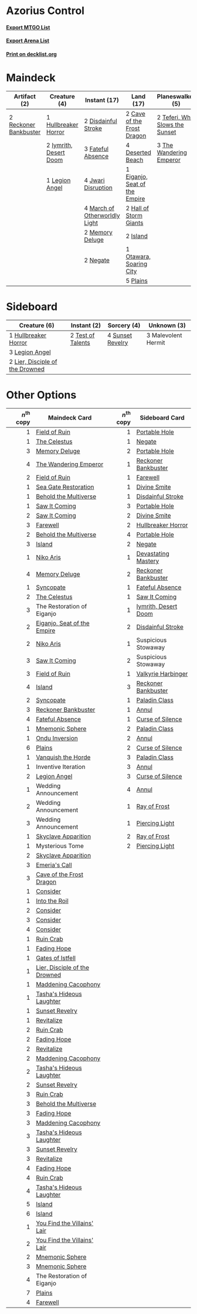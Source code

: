 # Azorius Control

#### [Export MTGO List](../collection/Azorius%20Control/Azorius%20Control.txt)
#### [Export Arena List](../collection/Azorius%20Control/Azorius%20Control_arena.txt)
#### [Print on decklist.org](http://decklist.org/?deckmain=2%09Cave%20of%20the%20Frost%20Dragon%0A4%09Deserted%20Beach%0A2%09Disdainful%20Stroke%0A4%09Doomskar%0A1%09Eiganjo,%20Seat%20of%20the%20Empire%0A2%09Emeria's%20Call%0A2%09Farewell%0A3%09Fateful%20Absence%0A2%09Hall%20of%20Storm%20Giants%0A4%09Hengegate%20Pathway%0A1%09Hullbreaker%20Horror%0A2%09Island%0A2%09Iymrith,%20Desert%20Doom%0A4%09Jwari%20Disruption%0A1%09Legion%20Angel%0A4%09March%20of%20Otherworldly%20Light%0A2%09Memory%20Deluge%0A2%09Negate%0A1%09Otawara,%20Soaring%20City%0A5%09Plains%0A2%09Reckoner%20Bankbuster%0A1%09Starnheim%20Unleashed%0A2%09Teferi,%20Who%20Slows%20the%20Sunset%0A2%09The%20Restoration%20of%20Eiganjo%0A3%09The%20Wandering%20Emperor&deckside=1%09Hullbreaker%20Horror%0A3%09Legion%20Angel%0A2%09Lier,%20Disciple%20of%20the%20Drowned%0A3%09Malevolent%20Hermit%0A4%09Sunset%20Revelry%0A2%09Test%20of%20Talents)
# Maindeck

|                                          Artifact (2)                                          |                                          Creature (4)                                           |                                              Instant (17)                                              |                                               Land (17)                                                |                                            Planeswalker (5)                                             |                                          Sorcery (9)                                           |        Unknown (6)         |
|------------------------------------------------------------------------------------------------|-------------------------------------------------------------------------------------------------|--------------------------------------------------------------------------------------------------------|--------------------------------------------------------------------------------------------------------|---------------------------------------------------------------------------------------------------------|------------------------------------------------------------------------------------------------|----------------------------|
|2 [Reckoner Bankbuster](http://gatherer.wizards.com/Pages/Card/Details.aspx?multiverseid=548568)|1 [Hullbreaker Horror](http://gatherer.wizards.com/Pages/Card/Details.aspx?multiverseid=540902)  |2 [Disdainful Stroke](http://gatherer.wizards.com/Pages/Card/Details.aspx?multiverseid=420705)          |2 [Cave of the Frost Dragon](http://gatherer.wizards.com/Pages/Card/Details.aspx?multiverseid=527540)   |2 [Teferi, Who Slows the Sunset](http://gatherer.wizards.com/Pages/Card/Details.aspx?multiverseid=535041)|4 [Doomskar](http://gatherer.wizards.com/Pages/Card/Details.aspx?multiverseid=503613)           |4 Hengegate Pathway         |
|                                                                                                |2 [Iymrith, Desert Doom](http://gatherer.wizards.com/Pages/Card/Details.aspx?multiverseid=527349)|3 [Fateful Absence](http://gatherer.wizards.com/Pages/Card/Details.aspx?multiverseid=534774)            |4 [Deserted Beach](http://gatherer.wizards.com/Pages/Card/Details.aspx?multiverseid=535058)             |3 [The Wandering Emperor](http://gatherer.wizards.com/Pages/Card/Details.aspx?multiverseid=548337)       |2 [Emeria's Call](http://gatherer.wizards.com/Pages/Card/Details.aspx?multiverseid=491633)      |2 The Restoration of Eiganjo|
|                                                                                                |1 [Legion Angel](http://gatherer.wizards.com/Pages/Card/Details.aspx?multiverseid=491646)        |4 [Jwari Disruption](http://gatherer.wizards.com/Pages/Card/Details.aspx?multiverseid=491693)           |1 [Eiganjo, Seat of the Empire](http://gatherer.wizards.com/Pages/Card/Details.aspx?multiverseid=548581)|                                                                                                         |2 [Farewell](http://gatherer.wizards.com/Pages/Card/Details.aspx?multiverseid=548306)           |                            |
|                                                                                                |                                                                                                 |4 [March of Otherworldly Light](http://gatherer.wizards.com/Pages/Card/Details.aspx?multiverseid=548321)|2 [Hall of Storm Giants](http://gatherer.wizards.com/Pages/Card/Details.aspx?multiverseid=527544)       |                                                                                                         |1 [Starnheim Unleashed](http://gatherer.wizards.com/Pages/Card/Details.aspx?multiverseid=503639)|                            |
|                                                                                                |                                                                                                 |2 [Memory Deluge](http://gatherer.wizards.com/Pages/Card/Details.aspx?multiverseid=534825)              |2 [Island](http://gatherer.wizards.com/Pages/Card/Details.aspx?multiverseid=439857)                     |                                                                                                         |                                                                                                |                            |
|                                                                                                |                                                                                                 |2 [Negate](http://gatherer.wizards.com/Pages/Card/Details.aspx?multiverseid=423707)                     |1 [Otawara, Soaring City](http://gatherer.wizards.com/Pages/Card/Details.aspx?multiverseid=548584)      |                                                                                                         |                                                                                                |                            |
|                                                                                                |                                                                                                 |                                                                                                        |5 [Plains](http://gatherer.wizards.com/Pages/Card/Details.aspx?multiverseid=439856)                     |                                                                                                         |                                                                                                |                            |


# Sideboard

|                                               Creature (6)                                               |                                        Instant (2)                                         |                                        Sorcery (4)                                        |    Unknown (3)    |
|----------------------------------------------------------------------------------------------------------|--------------------------------------------------------------------------------------------|-------------------------------------------------------------------------------------------|-------------------|
|1 [Hullbreaker Horror](http://gatherer.wizards.com/Pages/Card/Details.aspx?multiverseid=540902)           |2 [Test of Talents](http://gatherer.wizards.com/Pages/Card/Details.aspx?multiverseid=513536)|4 [Sunset Revelry](http://gatherer.wizards.com/Pages/Card/Details.aspx?multiverseid=534796)|3 Malevolent Hermit|
|3 [Legion Angel](http://gatherer.wizards.com/Pages/Card/Details.aspx?multiverseid=491646)                 |                                                                                            |                                                                                           |                   |
|2 [Lier, Disciple of the Drowned](http://gatherer.wizards.com/Pages/Card/Details.aspx?multiverseid=534821)|                                                                                            |                                                                                           |                   |


# Other Options

|*n*<sup>th</sup> copy|                                             Maindeck Card                                              |*n*<sup>th</sup> copy|                                        Sideboard Card                                         |
|--------------------:|--------------------------------------------------------------------------------------------------------|--------------------:|-----------------------------------------------------------------------------------------------|
|                    1|[Field of Ruin](http://gatherer.wizards.com/Pages/Card/Details.aspx?multiverseid=435415)                |                    1|[Portable Hole](http://gatherer.wizards.com/Pages/Card/Details.aspx?multiverseid=527320)       |
|                    1|[The Celestus](http://gatherer.wizards.com/Pages/Card/Details.aspx?multiverseid=535049)                 |                    1|[Negate](http://gatherer.wizards.com/Pages/Card/Details.aspx?multiverseid=423707)              |
|                    3|[Memory Deluge](http://gatherer.wizards.com/Pages/Card/Details.aspx?multiverseid=534825)                |                    2|[Portable Hole](http://gatherer.wizards.com/Pages/Card/Details.aspx?multiverseid=527320)       |
|                    4|[The Wandering Emperor](http://gatherer.wizards.com/Pages/Card/Details.aspx?multiverseid=548337)        |                    1|[Reckoner Bankbuster](http://gatherer.wizards.com/Pages/Card/Details.aspx?multiverseid=548568) |
|                    2|[Field of Ruin](http://gatherer.wizards.com/Pages/Card/Details.aspx?multiverseid=435415)                |                    1|[Farewell](http://gatherer.wizards.com/Pages/Card/Details.aspx?multiverseid=548306)            |
|                    1|[Sea Gate Restoration](http://gatherer.wizards.com/Pages/Card/Details.aspx?multiverseid=491706)         |                    1|[Divine Smite](http://gatherer.wizards.com/Pages/Card/Details.aspx?multiverseid=527299)        |
|                    1|[Behold the Multiverse](http://gatherer.wizards.com/Pages/Card/Details.aspx?multiverseid=503653)        |                    1|[Disdainful Stroke](http://gatherer.wizards.com/Pages/Card/Details.aspx?multiverseid=420705)   |
|                    1|[Saw It Coming](http://gatherer.wizards.com/Pages/Card/Details.aspx?multiverseid=503684)                |                    3|[Portable Hole](http://gatherer.wizards.com/Pages/Card/Details.aspx?multiverseid=527320)       |
|                    2|[Saw It Coming](http://gatherer.wizards.com/Pages/Card/Details.aspx?multiverseid=503684)                |                    2|[Divine Smite](http://gatherer.wizards.com/Pages/Card/Details.aspx?multiverseid=527299)        |
|                    3|[Farewell](http://gatherer.wizards.com/Pages/Card/Details.aspx?multiverseid=548306)                     |                    2|[Hullbreaker Horror](http://gatherer.wizards.com/Pages/Card/Details.aspx?multiverseid=540902)  |
|                    2|[Behold the Multiverse](http://gatherer.wizards.com/Pages/Card/Details.aspx?multiverseid=503653)        |                    4|[Portable Hole](http://gatherer.wizards.com/Pages/Card/Details.aspx?multiverseid=527320)       |
|                    3|[Island](http://gatherer.wizards.com/Pages/Card/Details.aspx?multiverseid=439857)                       |                    2|[Negate](http://gatherer.wizards.com/Pages/Card/Details.aspx?multiverseid=423707)              |
|                    1|[Niko Aris](http://gatherer.wizards.com/Pages/Card/Details.aspx?multiverseid=503841)                    |                    1|[Devastating Mastery](http://gatherer.wizards.com/Pages/Card/Details.aspx?multiverseid=513491) |
|                    4|[Memory Deluge](http://gatherer.wizards.com/Pages/Card/Details.aspx?multiverseid=534825)                |                    2|[Reckoner Bankbuster](http://gatherer.wizards.com/Pages/Card/Details.aspx?multiverseid=548568) |
|                    1|[Syncopate](http://gatherer.wizards.com/Pages/Card/Details.aspx?multiverseid=442955)                    |                    1|[Fateful Absence](http://gatherer.wizards.com/Pages/Card/Details.aspx?multiverseid=534774)     |
|                    2|[The Celestus](http://gatherer.wizards.com/Pages/Card/Details.aspx?multiverseid=535049)                 |                    1|[Saw It Coming](http://gatherer.wizards.com/Pages/Card/Details.aspx?multiverseid=503684)       |
|                    3|The Restoration of Eiganjo                                                                              |                    1|[Iymrith, Desert Doom](http://gatherer.wizards.com/Pages/Card/Details.aspx?multiverseid=527349)|
|                    2|[Eiganjo, Seat of the Empire](http://gatherer.wizards.com/Pages/Card/Details.aspx?multiverseid=548581)  |                    2|[Disdainful Stroke](http://gatherer.wizards.com/Pages/Card/Details.aspx?multiverseid=420705)   |
|                    2|[Niko Aris](http://gatherer.wizards.com/Pages/Card/Details.aspx?multiverseid=503841)                    |                    1|Suspicious Stowaway                                                                            |
|                    3|[Saw It Coming](http://gatherer.wizards.com/Pages/Card/Details.aspx?multiverseid=503684)                |                    2|Suspicious Stowaway                                                                            |
|                    3|[Field of Ruin](http://gatherer.wizards.com/Pages/Card/Details.aspx?multiverseid=435415)                |                    1|[Valkyrie Harbinger](http://gatherer.wizards.com/Pages/Card/Details.aspx?multiverseid=506916)  |
|                    4|[Island](http://gatherer.wizards.com/Pages/Card/Details.aspx?multiverseid=439857)                       |                    3|[Reckoner Bankbuster](http://gatherer.wizards.com/Pages/Card/Details.aspx?multiverseid=548568) |
|                    2|[Syncopate](http://gatherer.wizards.com/Pages/Card/Details.aspx?multiverseid=442955)                    |                    1|[Paladin Class](http://gatherer.wizards.com/Pages/Card/Details.aspx?multiverseid=527316)       |
|                    3|[Reckoner Bankbuster](http://gatherer.wizards.com/Pages/Card/Details.aspx?multiverseid=548568)          |                    1|[Annul](http://gatherer.wizards.com/Pages/Card/Details.aspx?multiverseid=45976)                |
|                    4|[Fateful Absence](http://gatherer.wizards.com/Pages/Card/Details.aspx?multiverseid=534774)              |                    1|[Curse of Silence](http://gatherer.wizards.com/Pages/Card/Details.aspx?multiverseid=534770)    |
|                    1|[Mnemonic Sphere](http://gatherer.wizards.com/Pages/Card/Details.aspx?multiverseid=548361)              |                    2|[Paladin Class](http://gatherer.wizards.com/Pages/Card/Details.aspx?multiverseid=527316)       |
|                    1|[Ondu Inversion](http://gatherer.wizards.com/Pages/Card/Details.aspx?multiverseid=491654)               |                    2|[Annul](http://gatherer.wizards.com/Pages/Card/Details.aspx?multiverseid=45976)                |
|                    6|[Plains](http://gatherer.wizards.com/Pages/Card/Details.aspx?multiverseid=439856)                       |                    2|[Curse of Silence](http://gatherer.wizards.com/Pages/Card/Details.aspx?multiverseid=534770)    |
|                    1|[Vanquish the Horde](http://gatherer.wizards.com/Pages/Card/Details.aspx?multiverseid=534799)           |                    3|[Paladin Class](http://gatherer.wizards.com/Pages/Card/Details.aspx?multiverseid=527316)       |
|                    1|Inventive Iteration                                                                                     |                    3|[Annul](http://gatherer.wizards.com/Pages/Card/Details.aspx?multiverseid=45976)                |
|                    2|[Legion Angel](http://gatherer.wizards.com/Pages/Card/Details.aspx?multiverseid=491646)                 |                    3|[Curse of Silence](http://gatherer.wizards.com/Pages/Card/Details.aspx?multiverseid=534770)    |
|                    1|Wedding Announcement                                                                                    |                    4|[Annul](http://gatherer.wizards.com/Pages/Card/Details.aspx?multiverseid=45976)                |
|                    2|Wedding Announcement                                                                                    |                    1|[Ray of Frost](http://gatherer.wizards.com/Pages/Card/Details.aspx?multiverseid=527355)        |
|                    3|Wedding Announcement                                                                                    |                    1|[Piercing Light](http://gatherer.wizards.com/Pages/Card/Details.aspx?multiverseid=540863)      |
|                    1|[Skyclave Apparition](http://gatherer.wizards.com/Pages/Card/Details.aspx?multiverseid=495603)          |                    2|[Ray of Frost](http://gatherer.wizards.com/Pages/Card/Details.aspx?multiverseid=527355)        |
|                    1|Mysterious Tome                                                                                         |                    2|[Piercing Light](http://gatherer.wizards.com/Pages/Card/Details.aspx?multiverseid=540863)      |
|                    2|[Skyclave Apparition](http://gatherer.wizards.com/Pages/Card/Details.aspx?multiverseid=495603)          |                     |                                                                                               |
|                    3|[Emeria's Call](http://gatherer.wizards.com/Pages/Card/Details.aspx?multiverseid=491633)                |                     |                                                                                               |
|                    3|[Cave of the Frost Dragon](http://gatherer.wizards.com/Pages/Card/Details.aspx?multiverseid=527540)     |                     |                                                                                               |
|                    1|[Consider](http://gatherer.wizards.com/Pages/Card/Details.aspx?multiverseid=534803)                     |                     |                                                                                               |
|                    1|[Into the Roil](http://gatherer.wizards.com/Pages/Card/Details.aspx?multiverseid=389560)                |                     |                                                                                               |
|                    2|[Consider](http://gatherer.wizards.com/Pages/Card/Details.aspx?multiverseid=534803)                     |                     |                                                                                               |
|                    3|[Consider](http://gatherer.wizards.com/Pages/Card/Details.aspx?multiverseid=534803)                     |                     |                                                                                               |
|                    4|[Consider](http://gatherer.wizards.com/Pages/Card/Details.aspx?multiverseid=534803)                     |                     |                                                                                               |
|                    1|[Ruin Crab](http://gatherer.wizards.com/Pages/Card/Details.aspx?multiverseid=495191)                    |                     |                                                                                               |
|                    1|[Fading Hope](http://gatherer.wizards.com/Pages/Card/Details.aspx?multiverseid=534812)                  |                     |                                                                                               |
|                    1|[Gates of Istfell](http://gatherer.wizards.com/Pages/Card/Details.aspx?multiverseid=503875)             |                     |                                                                                               |
|                    1|[Lier, Disciple of the Drowned](http://gatherer.wizards.com/Pages/Card/Details.aspx?multiverseid=534821)|                     |                                                                                               |
|                    1|[Maddening Cacophony](http://gatherer.wizards.com/Pages/Card/Details.aspx?multiverseid=495612)          |                     |                                                                                               |
|                    1|[Tasha's Hideous Laughter](http://gatherer.wizards.com/Pages/Card/Details.aspx?multiverseid=527365)     |                     |                                                                                               |
|                    1|[Sunset Revelry](http://gatherer.wizards.com/Pages/Card/Details.aspx?multiverseid=534796)               |                     |                                                                                               |
|                    1|[Revitalize](http://gatherer.wizards.com/Pages/Card/Details.aspx?multiverseid=447171)                   |                     |                                                                                               |
|                    2|[Ruin Crab](http://gatherer.wizards.com/Pages/Card/Details.aspx?multiverseid=495191)                    |                     |                                                                                               |
|                    2|[Fading Hope](http://gatherer.wizards.com/Pages/Card/Details.aspx?multiverseid=534812)                  |                     |                                                                                               |
|                    2|[Revitalize](http://gatherer.wizards.com/Pages/Card/Details.aspx?multiverseid=447171)                   |                     |                                                                                               |
|                    2|[Maddening Cacophony](http://gatherer.wizards.com/Pages/Card/Details.aspx?multiverseid=495612)          |                     |                                                                                               |
|                    2|[Tasha's Hideous Laughter](http://gatherer.wizards.com/Pages/Card/Details.aspx?multiverseid=527365)     |                     |                                                                                               |
|                    2|[Sunset Revelry](http://gatherer.wizards.com/Pages/Card/Details.aspx?multiverseid=534796)               |                     |                                                                                               |
|                    3|[Ruin Crab](http://gatherer.wizards.com/Pages/Card/Details.aspx?multiverseid=495191)                    |                     |                                                                                               |
|                    3|[Behold the Multiverse](http://gatherer.wizards.com/Pages/Card/Details.aspx?multiverseid=503653)        |                     |                                                                                               |
|                    3|[Fading Hope](http://gatherer.wizards.com/Pages/Card/Details.aspx?multiverseid=534812)                  |                     |                                                                                               |
|                    3|[Maddening Cacophony](http://gatherer.wizards.com/Pages/Card/Details.aspx?multiverseid=495612)          |                     |                                                                                               |
|                    3|[Tasha's Hideous Laughter](http://gatherer.wizards.com/Pages/Card/Details.aspx?multiverseid=527365)     |                     |                                                                                               |
|                    3|[Sunset Revelry](http://gatherer.wizards.com/Pages/Card/Details.aspx?multiverseid=534796)               |                     |                                                                                               |
|                    3|[Revitalize](http://gatherer.wizards.com/Pages/Card/Details.aspx?multiverseid=447171)                   |                     |                                                                                               |
|                    4|[Fading Hope](http://gatherer.wizards.com/Pages/Card/Details.aspx?multiverseid=534812)                  |                     |                                                                                               |
|                    4|[Ruin Crab](http://gatherer.wizards.com/Pages/Card/Details.aspx?multiverseid=495191)                    |                     |                                                                                               |
|                    4|[Tasha's Hideous Laughter](http://gatherer.wizards.com/Pages/Card/Details.aspx?multiverseid=527365)     |                     |                                                                                               |
|                    5|[Island](http://gatherer.wizards.com/Pages/Card/Details.aspx?multiverseid=439857)                       |                     |                                                                                               |
|                    6|[Island](http://gatherer.wizards.com/Pages/Card/Details.aspx?multiverseid=439857)                       |                     |                                                                                               |
|                    1|[You Find the Villains' Lair](http://gatherer.wizards.com/Pages/Card/Details.aspx?multiverseid=527371)  |                     |                                                                                               |
|                    2|[You Find the Villains' Lair](http://gatherer.wizards.com/Pages/Card/Details.aspx?multiverseid=527371)  |                     |                                                                                               |
|                    2|[Mnemonic Sphere](http://gatherer.wizards.com/Pages/Card/Details.aspx?multiverseid=548361)              |                     |                                                                                               |
|                    3|[Mnemonic Sphere](http://gatherer.wizards.com/Pages/Card/Details.aspx?multiverseid=548361)              |                     |                                                                                               |
|                    4|The Restoration of Eiganjo                                                                              |                     |                                                                                               |
|                    7|[Plains](http://gatherer.wizards.com/Pages/Card/Details.aspx?multiverseid=439856)                       |                     |                                                                                               |
|                    4|[Farewell](http://gatherer.wizards.com/Pages/Card/Details.aspx?multiverseid=548306)                     |                     |                                                                                               |

